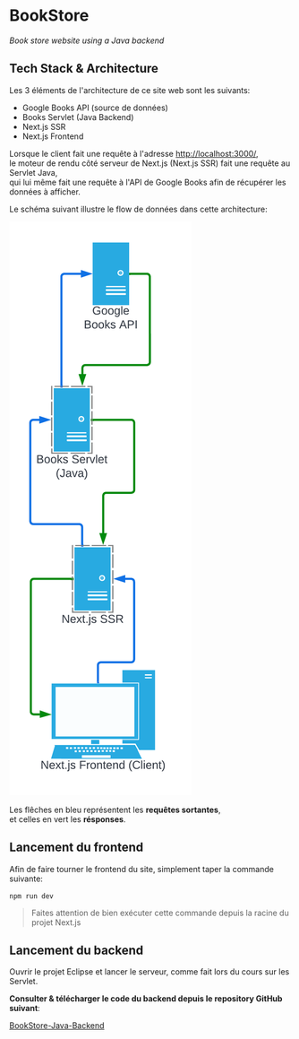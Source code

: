 # BookStore

*Book store website using a Java backend*

## Tech Stack & Architecture

Les 3 éléments de l'architecture de ce site web sont les suivants:

* Google Books API (source de données)
* Books Servlet (Java Backend)
* Next.js SSR
* Next.js Frontend

Lorsque le client fait une requête à l'adresse [http://localhost:3000/](http://localhost:3000/),  
le moteur de rendu côté serveur de Next.js (Next.js SSR) fait une requête au Servlet Java,  
qui lui même fait une requête à l'API de Google Books afin de récupérer les données à afficher.

Le schéma suivant illustre le flow de données dans cette architecture:

![FlowChart](/readme-ressources/BookStore%20Data%20Flowchart.png)

Les flêches en bleu représentent les **requêtes sortantes**,  
et celles en vert les **résponses**.

## Lancement du frontend

Afin de faire tourner le frontend du site, simplement taper la commande suivante:

```
npm run dev
```

> Faites attention de bien exécuter cette commande
> depuis la racine du projet Next.js

## Lancement du backend

Ouvrir le projet Eclipse et lancer le serveur, comme fait lors du cours sur les Servlet.

**Consulter & télécharger le code du backend depuis le repository GitHub suivant**:

[BookStore-Java-Backend](https://github.com/rodygosset/lp-web-app-bookstore-java-backend)